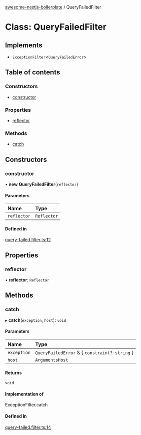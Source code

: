 [awesome-nestjs-boilerplate](../README.md) / QueryFailedFilter

# Class: QueryFailedFilter

## Implements

- `ExceptionFilter`<`QueryFailedError`\>

## Table of contents

### Constructors

- [constructor](QueryFailedFilter.md#constructor)

### Properties

- [reflector](QueryFailedFilter.md#reflector)

### Methods

- [catch](QueryFailedFilter.md#catch)

## Constructors

### constructor

• **new QueryFailedFilter**(`reflector`)

#### Parameters

| Name | Type |
| :------ | :------ |
| `reflector` | `Reflector` |

#### Defined in

[query-failed.filter.ts:12](https://github.com/klub-deepak/poc_doc_generation_3/blob/afd7f83/src/filters/query-failed.filter.ts#L12)

## Properties

### reflector

• **reflector**: `Reflector`

## Methods

### catch

▸ **catch**(`exception`, `host`): `void`

#### Parameters

| Name | Type |
| :------ | :------ |
| `exception` | `QueryFailedError` & { `constraint?`: `string`  } |
| `host` | `ArgumentsHost` |

#### Returns

`void`

#### Implementation of

ExceptionFilter.catch

#### Defined in

[query-failed.filter.ts:14](https://github.com/klub-deepak/poc_doc_generation_3/blob/afd7f83/src/filters/query-failed.filter.ts#L14)
